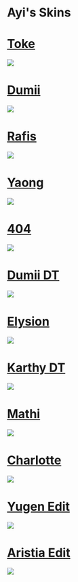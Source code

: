 # Ayi's Skins

# [ Toke ](https://www.dropbox.com/s/3xrvo4ks9gf1mi6/-%20Ayi%20Toke%20-.osk?dl=0)
![](https://osu.ppy.sh/ss/14195915/6eda)

# [ Dumii ](https://www.dropbox.com/s/o7wa21ckbz3fs7b/%E2%99%AA%20Ayi%20-%20Dumii%20%E2%99%AA.osk?dl=0)
![](https://osu.ppy.sh/ss/14143147/71d7)

# [ Rafis ](https://www.dropbox.com/s/043ya9wd38gcdlz/%E2%99%AA%20Dt%20White%20%E2%99%AA.osk?dl=0)
![](https://osu.ppy.sh/ss/14143191/b400)

# [ Yaong ](https://www.dropbox.com/s/6bz4t0x7qw4gxxm/%E2%99%AA%20Ayi%20-%20Yaong%20%E2%99%AA.osk?dl=0)
![](https://osu.ppy.sh/ss/14143232/4d9d)

# [ 404 ](https://www.dropbox.com/s/cin5obhrsgobnp3/404%20SkinNotFound%20v2.osk?dl=0)
![](https://osu.ppy.sh/ss/14143297/7bce)

# [ Dumii DT ](https://www.dropbox.com/s/9yopj2pg7q70968/Dumii%20Dt.osk?dl=0)
![](https://osu.ppy.sh/ss/14143309/fd63)

# [ Elysion ](https://www.dropbox.com/s/s27gnaz89xg28yb/-%20Ayi%20Elysion%20-.osk?dl=0)
![](https://osu.ppy.sh/ss/14143318/cf83)

# [ Karthy DT ](https://www.dropbox.com/s/vfbyho6578672um/Karthy%20DT.osk?dl=0)
![](https://osu.ppy.sh/ss/14143327/b6a6)

# [ Mathi ](https://www.dropbox.com/s/pg5jd55a7qzdvn4/Mathi.osk?dl=0)
![](https://osu.ppy.sh/ss/14143334/d8fe)

# [ Charlotte ](https://www.dropbox.com/s/05up6syh1drkw2t/Charlotte%2Bv2.osk?dl=0)
![](https://osu.ppy.sh/ss/14143343/d576)

# [ Yugen Edit ](https://www.dropbox.com/s/mbnsunmaoiq9rhi/-%20YUGEN%20FINAL%20-%20Widescreen.osk?dl=0)
![](https://osu.ppy.sh/ss/14143368/3d0f)

# [ Aristia Edit ](https://www.dropbox.com/s/w2osbb3qdkm93fp/Aristia%28Edit%29.osk?dl=0)
![](https://osu.ppy.sh/ss/14143385/3f99)
